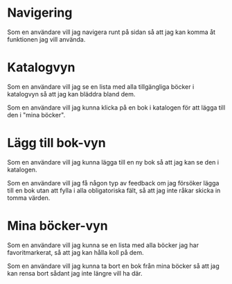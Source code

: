 # Navigering

Som en användare vill jag navigera runt på sidan så att jag kan komma åt funktionen jag vill använda.

# Katalogvyn

Som en användare vill jag se en lista med alla tillgängliga böcker i katalogvyn så att jag kan bläddra bland dem.

Som en användare vill jag kunna klicka på en bok i katalogen för att lägga till den i "mina böcker".

# Lägg till bok-vyn

Som en användare vill jag kunna lägga till en ny bok så att jag kan se den i katalogen.

Som en användare vill jag få någon typ av feedback om jag försöker lägga till en bok utan att fylla i alla obligatoriska fält, så att jag inte råkar skicka in tomma värden.

# Mina böcker-vyn

Som en användare vill jag kunna se en lista med alla böcker jag har favoritmarkerat, så att jag kan hålla koll på dem.

Som en användare vill jag kunna ta bort en bok från mina böcker så att jag kan rensa bort sådant jag inte längre vill ha där.

